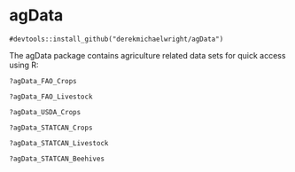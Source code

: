 # agData

`#devtools::install_github("derekmichaelwright/agData")`

The agData package contains agriculture related data sets for quick access using R:

`?agData_FAO_Crops`

`?agData_FAO_Livestock`

`?agData_USDA_Crops`

`?agData_STATCAN_Crops`

`?agData_STATCAN_Livestock`

`?agData_STATCAN_Beehives`